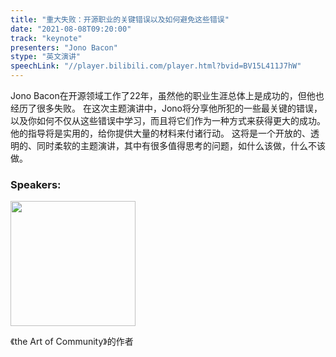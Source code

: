 ```yaml
---
title: "重大失败：开源职业的关键错误以及如何避免这些错误"
date: "2021-08-08T09:20:00"
track: "keynote"
presenters: "Jono Bacon"
stype: "英文演讲"
speechLink: "//player.bilibili.com/player.html?bvid=BV15L411J7hW"
---
```

Jono Bacon在开源领域工作了22年，虽然他的职业生涯总体上是成功的，但他也经历了很多失败。
在这次主题演讲中，Jono将分享他所犯的一些最关键的错误，以及你如何不仅从这些错误中学习，而且将它们作为一种方式来获得更大的成功。他的指导将是实用的，给你提供大量的材料来付诸行动。
这将是一个开放的、透明的、同时柔软的主题演讲，其中有很多值得思考的问题，如什么该做，什么不该做。

### Speakers:

<img src="images/speaker/Jono-Bacon.png" width="200"/>

《the Art of Community》的作者

